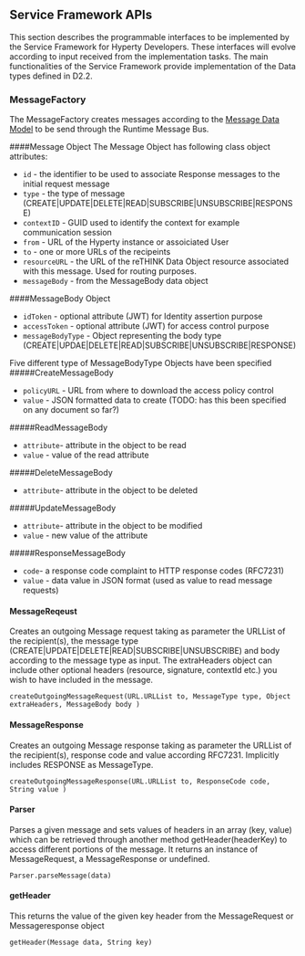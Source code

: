 Service Framework APIs
-----------------------
This section describes the programmable interfaces to be implemented by the Service Framework for Hyperty Developers. These interfaces will evolve according to input received from the implementation tasks. The main functionalities of the Service Framework provide implementation of the Data types defined in D2.2.

### MessageFactory

The MessageFactory creates messages according to the [Message Data Model](https://github.com/reTHINK-project/architecture/tree/master/docs/datamodel/message) to be send through the Runtime Message Bus. 

####Message Object
The Message Object has following class object attributes:
* ```id``` - the identifier to be used to associate Response messages to the initial request message
* ```type``` - the type of message (CREATE|UPDATE|DELETE|READ|SUBSCRIBE|UNSUBSCRIBE|RESPONSE)
* ```contextID``` - GUID used to identify the context for example communication session
* ```from``` - URL of the Hyperty instance or assoiciated User
* ```to``` - one or more URLs of the recipeints
* ```resourceURL``` - the URL of the reTHINK Data Object resource associated with this message. Used for routing purposes.
* ```messageBody``` - from the MessageBody data object

####MessageBody Object
* ```idToken``` - optional attribute (JWT) for Identity assertion purpose
* ```accessToken``` -  optional attribute (JWT) for access control purpose
* ```messageBodyType``` - Object representing the body type (CREATE|UPDAE|DELETE|READ|SUBSCRIBE|UNSUBSCRIBE|RESPONSE)

Five different type of MessageBodyType Objects have been specified
#####CreateMessageBody
* ```policyURL``` - URL from where to download the access policy control
* ```value``` - JSON formatted data to create (TODO: has this been specified on any document so far?)
 
#####ReadMessageBody
* ```attribute```- attribute in the object to be read
* ```value``` - value of the read attribute

#####DeleteMessageBody
* ```attribute```- attribute in the object to be deleted

#####UpdateMessageBody
* ```attribute```- attribute in the object to be modified
* ```value``` - new value of the attribute

#####ResponseMessageBody
* ```code```- a response code complaint to HTTP response codes (RFC7231)
* ```value``` - data value in JSON format (used as value to read message requests)

#### MessageReqeust
Creates an outgoing Message request taking as parameter the URLList of the recipient(s), the message type (CREATE|UPDATE|DELETE|READ|SUBSCRIBE|UNSUBSCRIBE) and body according to the message type as input. The extraHeaders object can include other  optional headers (resource, signature, contextId etc.) you wish to have included in the message.  

```
createOutgoingMessageRequest(URL.URLList to, MessageType type, Object extraHeaders, MessageBody body )
```

#### MessageResponse
Creates an outgoing Message response taking as parameter the URLList of the recipient(s), response code and value according RFC7231. Implicitly includes RESPONSE as MessageType.   

```
createOutgoingMessageResponse(URL.URLList to, ResponseCode code, String value )
```

#### Parser
Parses a given message and sets values of headers in an array (key, value) which can be retrieved through another method  getHeader(headerKey) to access different portions of the message.  It returns an instance of MessageRequest, a MessageResponse or undefined.

```
Parser.parseMessage(data)
```

#### getHeader
This returns the value of the given key header from the MessageRequest or Messageresponse object

```
getHeader(Message data, String key)
```

